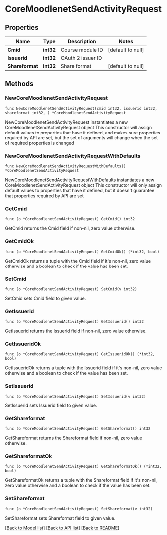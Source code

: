 # CoreMoodlenetSendActivityRequest

## Properties

Name | Type | Description | Notes
------------ | ------------- | ------------- | -------------
**Cmid** | **int32** | Course module ID | [default to null]
**Issuerid** | **int32** | OAuth 2 issuer ID | 
**Shareformat** | **int32** | Share format | [default to null]

## Methods

### NewCoreMoodlenetSendActivityRequest

`func NewCoreMoodlenetSendActivityRequest(cmid int32, issuerid int32, shareformat int32, ) *CoreMoodlenetSendActivityRequest`

NewCoreMoodlenetSendActivityRequest instantiates a new CoreMoodlenetSendActivityRequest object
This constructor will assign default values to properties that have it defined,
and makes sure properties required by API are set, but the set of arguments
will change when the set of required properties is changed

### NewCoreMoodlenetSendActivityRequestWithDefaults

`func NewCoreMoodlenetSendActivityRequestWithDefaults() *CoreMoodlenetSendActivityRequest`

NewCoreMoodlenetSendActivityRequestWithDefaults instantiates a new CoreMoodlenetSendActivityRequest object
This constructor will only assign default values to properties that have it defined,
but it doesn't guarantee that properties required by API are set

### GetCmid

`func (o *CoreMoodlenetSendActivityRequest) GetCmid() int32`

GetCmid returns the Cmid field if non-nil, zero value otherwise.

### GetCmidOk

`func (o *CoreMoodlenetSendActivityRequest) GetCmidOk() (*int32, bool)`

GetCmidOk returns a tuple with the Cmid field if it's non-nil, zero value otherwise
and a boolean to check if the value has been set.

### SetCmid

`func (o *CoreMoodlenetSendActivityRequest) SetCmid(v int32)`

SetCmid sets Cmid field to given value.


### GetIssuerid

`func (o *CoreMoodlenetSendActivityRequest) GetIssuerid() int32`

GetIssuerid returns the Issuerid field if non-nil, zero value otherwise.

### GetIssueridOk

`func (o *CoreMoodlenetSendActivityRequest) GetIssueridOk() (*int32, bool)`

GetIssueridOk returns a tuple with the Issuerid field if it's non-nil, zero value otherwise
and a boolean to check if the value has been set.

### SetIssuerid

`func (o *CoreMoodlenetSendActivityRequest) SetIssuerid(v int32)`

SetIssuerid sets Issuerid field to given value.


### GetShareformat

`func (o *CoreMoodlenetSendActivityRequest) GetShareformat() int32`

GetShareformat returns the Shareformat field if non-nil, zero value otherwise.

### GetShareformatOk

`func (o *CoreMoodlenetSendActivityRequest) GetShareformatOk() (*int32, bool)`

GetShareformatOk returns a tuple with the Shareformat field if it's non-nil, zero value otherwise
and a boolean to check if the value has been set.

### SetShareformat

`func (o *CoreMoodlenetSendActivityRequest) SetShareformat(v int32)`

SetShareformat sets Shareformat field to given value.



[[Back to Model list]](../README.md#documentation-for-models) [[Back to API list]](../README.md#documentation-for-api-endpoints) [[Back to README]](../README.md)


